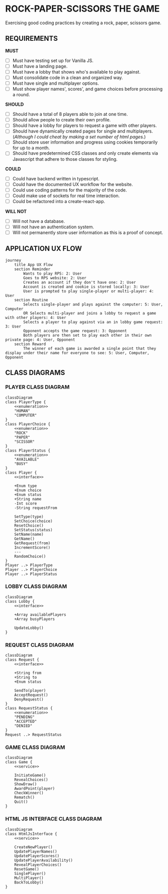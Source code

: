 # ROCK-PAPER-SCISSORS THE GAME
Exercising good coding practices by creating a rock, paper, scissors game.

## REQUIREMENTS
**MUST**
- [ ] Must have testing set up for Vanilla JS.
- [ ] Must have a landing page.
- [ ] Must have a lobby that shows who's available to play against.
- [ ] Must consolidate code in a clean and organized way.
- [ ] Must have single and multiplayer options.
- [ ] Must show player names', scores', and game choices before processing a round.

**SHOULD**
- [ ] Should have a total of 8 players able to join at one time.
- [ ] Should allow people to create their own profile.
- [ ] Should have a lobby for players to request a game with other players.
- [ ] Should have dynamically created pages for single and multiplayers. (_Although I could cheat by making a set number of html pages._)
- [ ] Should store user information and progress using cookies temporarily for up to a month. 
- [ ] Should have predetermined CSS classes and only create elements via Javascript that adhere to those classes for styling.

**COULD**
- [ ] Could have backend written in typescript.
- [ ] Could have the documented UX workflow for the website.
- [ ] Could use coding patterns for the majority of the code.
- [ ] Could make use of sockets for real time interaction.
- [ ] Could be refactored into a create-react-app.

**WILL NOT**
- [ ] Will not have a database.
- [ ] Will not have an authentication system.
- [ ] Will not permanently store user information as this is a proof of concept.

## APPLICATION UX FLOW
```mermaid
journey
    title App UX Flow
    section Reminder
        Wants to play RPS: 2: User
        Goes to RPS website: 2: User
        Creates an account if they don't have one: 2: User
        Account is created and cookie is stored locally: 3: User
        User is prompted to play single-player or multi-player: 4: User
    section Routine
        Selects single-player and plays against the computer: 5: User, Computer
        OR Selects multi-player and joins a lobby to request a game with other players: 4: User
        Selects a player to play against via an in lobby game request: 3: User
        Opponent accepts the game request: 3: Opponent
        Both players are then set to play each other in their own private page: 4: User, Opponent
    section Reward
        The winner of each game is awarded a single point that they display under their name for everyone to see: 5: User, Computer, Opponent
```

## CLASS DIAGRAMS
### PLAYER CLASS DIAGRAM
```mermaid
classDiagram
class PlayerType {
    <<enumeration>>
    "HUMAN"
    "COMPUTER"
}
class PlayerChoice {
    <<enumeration>>
    "ROCK"
    "PAPER"
    "SCISSOR"
}
class PlayerStatus {
    <<enumeration>>
    "AVAILABLE"
    "BUSY"
}
class Player {
    <<interface>>

    +Enum type
    +Enum choice
    +Enum status
    +String name
    -Int score
    -String requestFrom

    SetType(type)
    SetChoice(choice)
    ResetChoice()
    SetStatus(status)
    SetName(name)
    GetName()
    GetRequest(from)
    IncrementScore()
    ---
    RandomChoice()
}
Player ..> PlayerType
Player ..> PlayerChoice
Player ..> PlayerStatus
```

### LOBBY CLASS DIAGRAM
```mermaid
classDiagram
class Lobby {
    <<interface>>

    +Array availablePlayers
    +Array busyPlayers

    UpdateLobby()
}
```

### REQUEST CLASS DIAGRAM
```mermaid
classDiagram
class Request {
    <<interface>>

    +String from
    +String to
    +Enum status

    SendTo(player)
    AcceptRequest()
    DenyRequest()
}
class RequestStatus {
    <<enumeration>>
    "PENDING"
    "ACCEPTED"
    "DENIED"
}
Request ..> RequestStatus
```

### GAME CLASS DIAGRAM
```mermaid
classDiagram
class Game {
    <<service>>
    
    InitiateGame()
    RevealChoices()
    ShowDraw()
    AwardPoint(player)
    CheckWinner()
    Rematch()
    Quit()
}
```

### HTML JS INTERFACE CLASS DIAGRAM
```mermaid
classDiagram
class HtmlJsInterface {
    <<service>>

    CreateNewPlayer()
    UpdatePlayerNames()
    UpdatePlayerScores()
    UpdatePlayerAvailability()
    RevealPlayerChoices()
    ResetGame()
    SinglePlayer()
    MultiPlayer()
    BackToLobby()
}
```